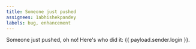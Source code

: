 ```yaml
---
title: Someone just pushed
assignees: 1abhishekpandey
labels: bug, enhancement
---
```


Someone just pushed, oh no! Here's who did it: {{ payload.sender.login }}.
